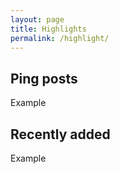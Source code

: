 ```yaml
---
layout: page
title: Highlights
permalink: /highlight/
---
```


## Ping posts

  Example

## Recently added

  Example
